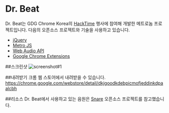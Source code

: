 Dr. Beat
========

Dr. Beat는 GDG Chrome Korea의 <a href="http://goo.gl/SscNs">HackTime</a> 행사에 참여해 개발한 메트로놈 프로젝트입니다. 다음의 오픈소스 프로젝트와 기술을 사용하고 있습니다.
 * <a href="http://jquery.com/">jQuery</a>
 * <a href="http://www.drewgreenwell.com/projects/metrojs">Metro JS</a>
 * <a href="https://dvcs.w3.org/hg/audio/raw-file/tip/webaudio/specification.html">Web Audio API</a>
 * <a href="http://developer.chrome.com/extensions/">Google Chrome Extensions</a>

##스크린샷
![screenshot#1](https://lh5.googleusercontent.com/-V0sMk4-rOpg/UG25gj11flI/AAAAAAAAGVQ/qDcV0-j2ppQ/s640/Dr.Beat640x400.png)

##내려받기
크롬 웹 스토어에서 내려받을 수 있습니다.
https://chrome.google.com/webstore/detail/dkjgoodkdebpicmofjeddinkdpaalcbh

##리소스 
Dr. Beat에서 사용하고 있는 음원은 <a href="https://launchpad.net/snar">Snare</a> 오픈소스 프로젝트를 참고했습니다.
